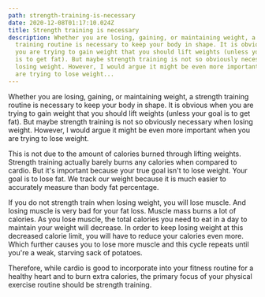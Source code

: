 ```yaml
---
path: strength-training-is-necessary
date: 2020-12-08T01:17:10.024Z
title: Strength training is necessary
description: Whether you are losing, gaining, or maintaining weight, a strength
  training routine is necessary to keep your body in shape. It is obvious when
  you are trying to gain weight that you should lift weights (unless your goal
  is to get fat). But maybe strength training is not so obviously necessary when
  losing weight. However, I would argue it might be even more important when you
  are trying to lose weight...
---
```

Whether you are losing, gaining, or maintaining weight, a strength training routine is necessary to keep your body in shape. It is obvious when you are trying to gain weight that you should lift weights (unless your goal is to get fat). But maybe strength training is not so obviously necessary when losing weight. However, I would argue it might be even more important when you are trying to lose weight.

This is not due to the amount of calories burned through lifting weights. Strength training actually barely burns any calories when compared to cardio. But it's important because your true goal isn't to lose weight. Your goal is to lose fat. We track our weight because it is much easier to accurately measure than body fat percentage.

If you do not strength train when losing weight, you will lose muscle. And losing muscle is very bad for your fat loss. Muscle mass burns a lot of calories. As you lose muscle, the total calories you need to eat in a day to maintain your weight will decrease. In order to keep losing weight at this decreased calorie limit, you will have to reduce your calories even more. Which further causes you to lose more muscle and this cycle repeats until you're a weak, starving sack of potatoes. 

Therefore, while cardio is good to incorporate into your fitness routine for a healthy heart and to burn extra calories, the primary focus of your physical exercise routine should be strength training.